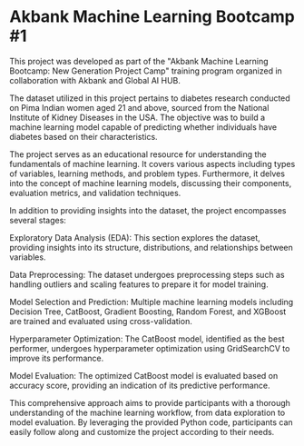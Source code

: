 # Akbank Machine Learning Bootcamp #1

This project was developed as part of the "Akbank Machine Learning Bootcamp: New Generation Project Camp" training program organized in collaboration with Akbank and Global AI HUB.

The dataset utilized in this project pertains to diabetes research conducted on Pima Indian women aged 21 and above, sourced from the National Institute of Kidney Diseases in the USA. The objective was to build a machine learning model capable of predicting whether individuals have diabetes based on their characteristics.

The project serves as an educational resource for understanding the fundamentals of machine learning. It covers various aspects including types of variables, learning methods, and problem types. Furthermore, it delves into the concept of machine learning models, discussing their components, evaluation metrics, and validation techniques.

In addition to providing insights into the dataset, the project encompasses several stages:

Exploratory Data Analysis (EDA): This section explores the dataset, providing insights into its structure, distributions, and relationships between variables.


Data Preprocessing: The dataset undergoes preprocessing steps such as handling outliers and scaling features to prepare it for model training.


Model Selection and Prediction: Multiple machine learning models including Decision Tree, CatBoost, Gradient Boosting, Random Forest, and XGBoost are trained and evaluated using cross-validation.


Hyperparameter Optimization: The CatBoost model, identified as the best performer, undergoes hyperparameter optimization using GridSearchCV to improve its performance.


Model Evaluation: The optimized CatBoost model is evaluated based on accuracy score, providing an indication of its predictive performance.


This comprehensive approach aims to provide participants with a thorough understanding of the machine learning workflow, from data exploration to model evaluation. By leveraging the provided Python code, participants can easily follow along and customize the project according to their needs.
